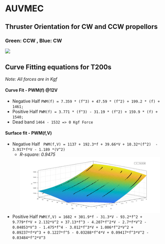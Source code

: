 # AUVMEC
## Thruster Orientation for CW and CCW propellors
### Green: CCW , Blue: CW

![](https://www.ardusub.com/images/vectored-frame.png)

## Curve Fitting equations for T200s
*Note: All forces are in Kgf*

#### Curve Fit - PWM(f) @12V
- Negative Half
`PWM(f) = 7.359 * (f^3) + 47.59 * (f^2) + 199.2 * (f) + 1461;`
- Positive Half
`PWM(f) = 3.771 * (f^3) - 31.19 * (f^2) + 159.9 * (f) + 1540;`
- Dead band
`1464 - 1532 => 0 Kgf Force`

#### Surface fit - PWM(f,V)
- Negative Half
`  PWM(f,V) = 1137 + 192.3*f + 39.66*V + 10.32*(f^2)  - 3.917*f*V - 1.189 *(V^2) `      
    - *R-square: 0.9475*
    ![SurfaceFit](images/negHalf.png)
- Positive Half
` PWM(f,V) = 1682 + 301.9*f - 31.3*V - 93.2*f^2 + 9.779*f*V + 2.132*V^2 + 37.13*f^3 - 4.207*f^2*V - 2.7*f*V^2 - 0.04853*V^3 - 1.475*f^4 - 3.012*f^3*V + 1.006*f^2*V^2 + 0.09237*f*V^3 + 0.1227*f^5 - 0.03288*f^4*V + 0.09417*f^3*V^2 - 0.03484*f^2*V^3 `

